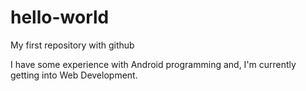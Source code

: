 # hello-world
My first repository with github

I have some experience with Android programming and,
I'm currently getting into Web Development.

